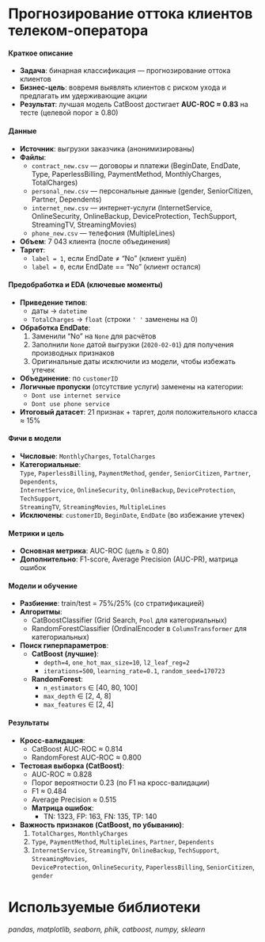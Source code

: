 # Прогнозирование оттока клиентов телеком-оператора

#### Краткое описание
- **Задача**: бинарная классификация — прогнозирование оттока клиентов  
- **Бизнес-цель**: вовремя выявлять клиентов с риском ухода и предлагать им удерживающие акции  
- **Результат**: лучшая модель CatBoost достигает **AUC-ROC ≈ 0.83** на тесте (целевой порог ≥ 0.80)  

#### Данные
- **Источник**: выгрузки заказчика (анонимизированы)  
- **Файлы**:  
  - `contract_new.csv` — договоры и платежи (BeginDate, EndDate, Type, PaperlessBilling, PaymentMethod, MonthlyCharges, TotalCharges)  
  - `personal_new.csv` — персональные данные (gender, SeniorCitizen, Partner, Dependents)  
  - `internet_new.csv` — интернет-услуги (InternetService, OnlineSecurity, OnlineBackup, DeviceProtection, TechSupport, StreamingTV, StreamingMovies)  
  - `phone_new.csv` — телефония (MultipleLines)  
- **Объем**: 7 043 клиента (после объединения)  
- **Таргет**:  
  - `label = 1`, если EndDate ≠ “No” (клиент ушёл)  
  - `label = 0`, если EndDate == “No” (клиент остался)  

#### Предобработка и EDA (ключевые моменты)
- **Приведение типов**:  
  - даты → `datetime`  
  - `TotalCharges` → `float` (строки `' '` заменены на 0)  
- **Обработка EndDate**:  
  1. Заменили “No” на `None` для расчётов  
  2. Заполнили `None` датой выгрузки (`2020-02-01`) для получения производных признаков  
  3. Оригинальные даты исключили из модели, чтобы избежать утечек  
- **Объединение**: по `customerID`  
- **Логичные пропуски** (отсутствие услуги) заменены на категории:  
  - `Dont use internet service`  
  - `Dont use phone service`  
- **Итоговый датасет**: 21 признак + таргет, доля положительного класса ≈ 15%  

#### Фичи в модели
- **Числовые**: `MonthlyCharges`, `TotalCharges`  
- **Категориальные**:  
  `Type`, `PaperlessBilling`, `PaymentMethod`, `gender`, `SeniorCitizen`, `Partner`, `Dependents`,  
  `InternetService`, `OnlineSecurity`, `OnlineBackup`, `DeviceProtection`, `TechSupport`,  
  `StreamingTV`, `StreamingMovies`, `MultipleLines`  
- **Исключены**: `customerID`, `BeginDate`, `EndDate` (во избежание утечек)  

#### Метрики и цель
- **Основная метрика**: AUC-ROC (цель ≥ 0.80)  
- **Дополнительно**: F1-score, Average Precision (AUC-PR), матрица ошибок  

#### Модели и обучение
- **Разбиение**: train/test = 75%/25% (со стратификацией)  
- **Алгоритмы**:  
  - CatBoostClassifier (Grid Search, `Pool` для категориальных)  
  - RandomForestClassifier (OrdinalEncoder в `ColumnTransformer` для категориальных)  
- **Поиск гиперпараметров**:  
  - **CatBoost (лучшие)**:  
    - `depth=4`, `one_hot_max_size=10`, `l2_leaf_reg=2`  
    - `iterations=500`, `learning_rate=0.1`, `random_seed=170723`  
  - **RandomForest**:  
    - `n_estimators` ∈ [40, 80, 100]  
    - `max_depth` ∈ [2, 4, 8]  
    - `max_features` ∈ [2, 4]  

#### Результаты
- **Кросс-валидация**:  
  - CatBoost AUC-ROC ≈ 0.814  
  - RandomForest AUC-ROC ≈ 0.800  
- **Тестовая выборка (CatBoost)**:  
  - AUC-ROC ≈ 0.828  
  - Порог вероятности 0.23 (по F1 на кросс-валидации)  
  - F1 ≈ 0.484  
  - Average Precision ≈ 0.515  
  - **Матрица ошибок**:  
    - TN: 1323, FP: 163, FN: 135, TP: 140  
- **Важность признаков (CatBoost, по убыванию)**:  
  1. `TotalCharges`, `MonthlyCharges`  
  2. `Type`, `PaymentMethod`, `MultipleLines`, `Partner`, `Dependents`  
  3. `InternetService`, `StreamingTV`, `OnlineBackup`, `TechSupport`, `StreamingMovies`,  
     `DeviceProtection`, `OnlineSecurity`, `PaperlessBilling`, `SeniorCitizen`, `gender`  

# Используемые библиотеки 
*pandas, matplotlib, seaborn, phik, catboost, numpy, sklearn*
